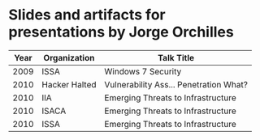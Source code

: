# Slides and artifacts for presentations by Jorge Orchilles

| Year | Organization | Talk Title |
| --- | --- | ----------- |
| 2009 | ISSA | Windows 7 Security |
| 2010 | Hacker Halted | Vulnerability Ass... Penetration What? |
| 2010 | IIA | Emerging Threats to Infrastructure |
| 2010 | ISACA | Emerging Threats to Infrastructure |
| 2010 | ISSA | Emerging Threats to Infrastructure |